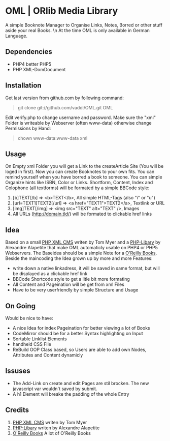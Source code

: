 # OML | ORlib Media Library #

A simple Booknote Manager to Organise Links, Notes, Borred or other stuff aside your real Books. \n
At the time OML is only available in German Language.


## Dependencies ##

- PHP4 better PHP5
- PHP XML-DomDocument 


## Installation ##

Get last version from github.com by following command:

> git clone git://github.com/vaddi/OML.git OML

Edit verify.php to change username and password.
Make sure the "xml" Folder is writeable by Webserver (often www-data) otherwise change Permissions by Hand: 

> chown www-data:www-data xml


## Usage ##

On Empty xml Folder you will get a Link to the createArticle Site (You will be loged in first). Now you can create Booknotes to your own fits. You can remind yourself when you have borred a book to someone. You can simple Organize hints like ISBN, Color or Links. 
Shortform, Content, Index and Colophone (all textforms) will be formated by a simple BBCode style:

1.  &#91;b&#93;TEXT&#91;/b&#93; => &lt;b&gt;TEXT&lt;/b&gt;, All simple HTML-Tags (also "i" or "u")
2.  &#91;url=TEXT1&#93;TEXT2&#91;/url&#93; => &lt;a href="TEXT1"&gt;TEXT2&lt;/a&gt;, Textlink or URL
3.  &#91;img&#93;TEXT&#91;/img&#93; => &lt;img src="TEXT" alt="TEXT" /&gt;, Images
4.  All URLs (http://domain.tld/) will be formated to clickable href links


## Idea ##

Based on a small [PHP XML CMS][] writen by Tom Myer and a [PHP-Libary][] by Alexandre Alapetite that make OML automaticly usable on PHP4 or PHP5 Webservers.
The Baseidea should be a simple Note for a [O'Reilly Books][]. Beside the maincoding the Idea grown up by more and more Features:

- write down a native linkadress, it will be saved in same format, but will be displayed as a clickable href link
- BBCode Shortcode style to get a litle bit more formating
- All Content and Pageination will be get from xml Files
- Have to be very userfriendly by simple Structure and Usage


## On Going ##

Would be nice to have:

- A nice Idea for index Pageination for better viewing a lot of Books
- CodeMirror should be for a better Syntax highlighting on Input
- Sortable Linklist Elements
- handheld CSS File
- ReBuild OOP Class based, so Users are able to add own Nodes, Attributes and Content dynamicly


## Issuses ##

- The Add-Link on create and edit Pages are stil brocken. The new javascript var wouldn't saved by submit. 
- A h1 Element will breake the padding of the whole Entry


## Credits ##

1.  [PHP XML CMS][] writen by Tom Myer
2.  [PHP-Libary][] writen by Alexandre Alapetite
3.  [O'Reilly Books][] A lot of O'Reilly Books

[PHP XML CMS]: http://www.sitepoint.com/management-system-php/
[PHP-Libary]: http://alexandre.alapetite.fr/doc-alex/domxml-php4-php5/
[O'Reilly Books]: http://oreilly.com/

